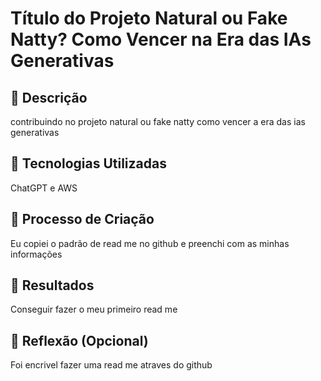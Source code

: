 # Título do Projeto  Natural ou Fake Natty? Como Vencer na Era das IAs Generativas


## 📒 Descrição
contribuindo no projeto natural ou fake natty como vencer a era das ias generativas 

## 🤖 Tecnologias Utilizadas
ChatGPT e AWS
## 🧐 Processo de Criação
Eu copiei o padrão de read me no github e preenchi com as minhas informações

## 🚀 Resultados
Conseguir fazer o meu primeiro read me 

## 💭 Reflexão (Opcional)
Foi encrivel fazer uma read me atraves do github
